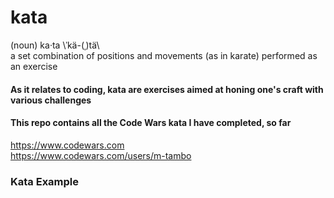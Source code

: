 # kata
(noun) 
ka·ta \ˈkä-(ˌ)tä\ </br>
a set combination of positions and movements (as in karate) performed as an exercise </br>

#### As it relates to coding, kata are exercises aimed at honing one's craft with various challenges 

#### This repo contains all the Code Wars kata I have completed, so far 
https://www.codewars.com </br>
https://www.codewars.com/users/m-tambo

### Kata Example
